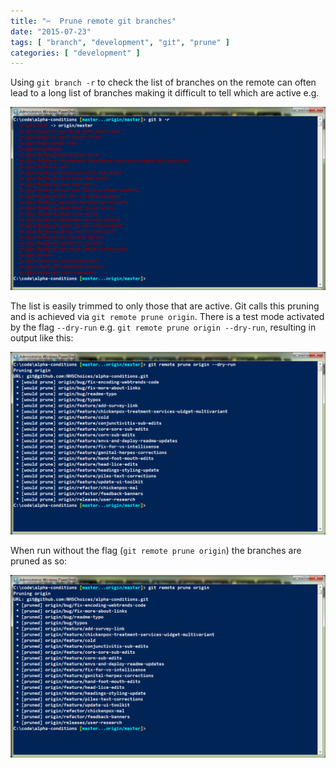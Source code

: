 ```yaml
---
title: "✂️  Prune remote git branches"
date: "2015-07-23"
tags: [ "branch", "development", "git", "prune" ]
categories: [ "development" ]
---
```


Using `git branch -r` to check the list of branches on the remote can often
lead to a long list of branches making it difficult to tell which are active
e.g.

![All branches](/images/stale-branches.png)

The list is easily trimmed to only those that are active. Git calls this
pruning and is achieved via `git remote prune origin`.
There is a test mode activated by the flag `--dry-run` e.g. `git remote prune
origin --dry-run`, resulting in output like this:

![Branches to prune](/images/branches-to-prune.png)

When run without the flag (`git remote prune origin`) the branches are pruned
as so:

![Pruned branches prune](/images/pruned-branches.png)
